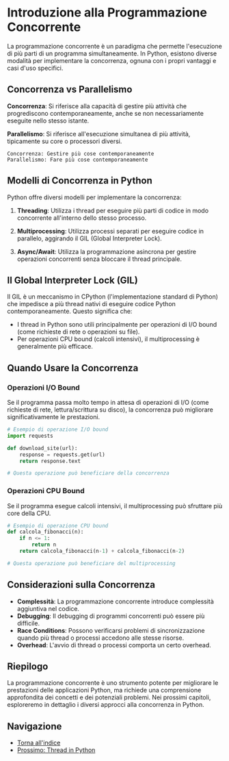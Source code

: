 # Introduzione alla Programmazione Concorrente

La programmazione concorrente è un paradigma che permette l'esecuzione di più parti di un programma simultaneamente. In Python, esistono diverse modalità per implementare la concorrenza, ognuna con i propri vantaggi e casi d'uso specifici.

## Concorrenza vs Parallelismo

**Concorrenza**: Si riferisce alla capacità di gestire più attività che progrediscono contemporaneamente, anche se non necessariamente eseguite nello stesso istante.

**Parallelismo**: Si riferisce all'esecuzione simultanea di più attività, tipicamente su core o processori diversi.

```
Concorrenza: Gestire più cose contemporaneamente
Parallelismo: Fare più cose contemporaneamente
```

## Modelli di Concorrenza in Python

Python offre diversi modelli per implementare la concorrenza:

1. **Threading**: Utilizza i thread per eseguire più parti di codice in modo concorrente all'interno dello stesso processo.

2. **Multiprocessing**: Utilizza processi separati per eseguire codice in parallelo, aggirando il GIL (Global Interpreter Lock).

3. **Async/Await**: Utilizza la programmazione asincrona per gestire operazioni concorrenti senza bloccare il thread principale.

## Il Global Interpreter Lock (GIL)

Il GIL è un meccanismo in CPython (l'implementazione standard di Python) che impedisce a più thread nativi di eseguire codice Python contemporaneamente. Questo significa che:

- I thread in Python sono utili principalmente per operazioni di I/O bound (come richieste di rete o operazioni su file).
- Per operazioni CPU bound (calcoli intensivi), il multiprocessing è generalmente più efficace.

## Quando Usare la Concorrenza

### Operazioni I/O Bound

Se il programma passa molto tempo in attesa di operazioni di I/O (come richieste di rete, lettura/scrittura su disco), la concorrenza può migliorare significativamente le prestazioni.

```python
# Esempio di operazione I/O bound
import requests

def download_site(url):
    response = requests.get(url)
    return response.text

# Questa operazione può beneficiare della concorrenza
```

### Operazioni CPU Bound

Se il programma esegue calcoli intensivi, il multiprocessing può sfruttare più core della CPU.

```python
# Esempio di operazione CPU bound
def calcola_fibonacci(n):
    if n <= 1:
        return n
    return calcola_fibonacci(n-1) + calcola_fibonacci(n-2)

# Questa operazione può beneficiare del multiprocessing
```

## Considerazioni sulla Concorrenza

- **Complessità**: La programmazione concorrente introduce complessità aggiuntiva nel codice.
- **Debugging**: Il debugging di programmi concorrenti può essere più difficile.
- **Race Conditions**: Possono verificarsi problemi di sincronizzazione quando più thread o processi accedono alle stesse risorse.
- **Overhead**: L'avvio di thread o processi comporta un certo overhead.

## Riepilogo

La programmazione concorrente è uno strumento potente per migliorare le prestazioni delle applicazioni Python, ma richiede una comprensione approfondita dei concetti e dei potenziali problemi. Nei prossimi capitoli, esploreremo in dettaglio i diversi approcci alla concorrenza in Python.

## Navigazione

- [Torna all'indice](../README.md)
- [Prossimo: Thread in Python](02-thread.md)